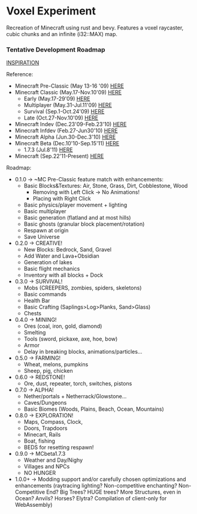 # Voxel Experiment

Recreation of Minecraft using rust and bevy.
Features a voxel raycaster, cubic chunks and an infinite (i32::MAX) map.
         
### Tentative Development Roadmap
[INSPIRATION](https://minecraft-timeline.github.io/) 

Reference:
- Minecraft Pre-Classic (May 13-16 '09) [HERE](https://minecraft.fandom.com/wiki/Java_Edition_pre-Classic_rd-131648)
- Minecraft Classic (May.17-Nov.10'09) [HERE](https://minecraft.fandom.com/wiki/Java_Edition_Classic_0.0.2a)
    - Early (May.17-29'09) [HERE](https://minecraft.fandom.com/wiki/Java_Edition_Classic_0.0.11a)
    - Multiplayer (May.31-Jul.11'09) [HERE](https://minecraft.fandom.com/wiki/Java_Edition_Classic_0.0.15a_(Multiplayer_Test_1))
    - Survival (Sep.1-Oct.24'09) [HERE](https://minecraft.fandom.com/wiki/Java_Edition_Classic_0.24_SURVIVAL_TEST)
    - Late (Oct.27-Nov.10'09) [HERE](https://minecraft.fandom.com/wiki/Java_Edition_Classic_0.28)
- Minecraft Indev (Dec.23'09-Feb.23'10) [HERE](https://minecraft.fandom.com/wiki/Java_Edition_Indev_0.31_20091223-1)
- Minecraft Infdev (Feb.27-Jun30'10) [HERE](https://minecraft.fandom.com/wiki/Java_Edition_Infdev_20100227-1)
- Minecraft Alpha (Jun.30-Dec.3'10) [HERE](https://minecraft.fandom.com/wiki/Java_Edition_Alpha_v1.0.0)
- Minecraft Beta (Dec.10'10-Sep.15'11) [HERE](https://minecraft.fandom.com/wiki/Java_Edition_Beta_1.0)
    - 1.7.3 (Jul.8'11) [HERE](https://minecraft.fandom.com/wiki/Java_Edition_Beta_1.7.3) 
- Minecraft (Sep.22'11-Present) [HERE](https://minecraft.fandom.com/wiki/Java_Edition_1.0.0)

Roadmap:
- 0.1.0 -> ~MC Pre-Classic feature match with enhancements:
    - Basic Blocks&Textures: Air, Stone, Grass, Dirt, Cobblestone, Wood 
        - Removing with Left Click -> No Animations!
        - Placing with Right Click 
    - Basic physics/player movement + lighting
    - Basic multiplayer
    - Basic generation (flatland and at most hills)
    - Basic ghosts (granular block placement/rotation)
    - Respawn at origin
    - Save Universe
- 0.2.0 -> CREATIVE!
    - New Blocks: Bedrock, Sand, Gravel  
    - Add Water and Lava+Obsidian
    - Generation of lakes
    - Basic flight mechanics
    - Inventory with all blocks + Dock
- 0.3.0 -> SURVIVAL!
    - Mobs (CREEPERS, zombies, spiders, skeletons)
    - Basic commands
    - Health Bar
    - Basic Crafting (Saplings>Log>Planks, Sand>Glass)
    - Chests
- 0.4.0 -> MINING!
    - Ores (coal, iron, gold, diamond)
    - Smelting
    - Tools (sword, pickaxe, axe, hoe, bow)
    - Armor
    - Delay in breaking blocks, animations/particles...
- 0.5.0 -> FARMING!
    - Wheat, melons, pumpkins
    - Sheep, pig, chicken
- 0.6.0 -> REDSTONE!
    - Ore, dust, repeater, torch, switches, pistons
- 0.7.0 -> ALPHA!
    - Nether/portals + Netherrack/Glowstone...
    - Caves/Dungeons
    - Basic Biomes (Woods, Plains, Beach, Ocean, Mountains)
- 0.8.0 -> EXPLORATION!
    - Maps, Compass, Clock,
    - Doors, Trapdoors
    - Minecart, Rails
    - Boat, fishing
    - BEDS for resetting respawn!
- 0.9.0 -> MCbeta1.7.3
    - Weather and Day/Nighy
    - Villages and NPCs
    - NO HUNGER
- 1.0.0+ -> Modding support and/or carefully chosen optimizations and enhancements (raytracing lighting? Non-competitive enchanting? Non-Competitive End? Big Trees? HUGE trees? More Structures, even in Ocean? Anvils? Horses? Elytra? Compilation of client-only for WebAssembly)
